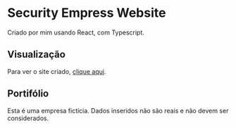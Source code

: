 # Security Empress Website

Criado por mim usando React, com Typescript.

## Visualização

Para ver o site criado, [clique aqui](https://pessoal-security-empress-andregosling.vercel.app).

## Portifólio

Esta é uma empresa fictícia. Dados inseridos não são reais e não devem ser considerados.
